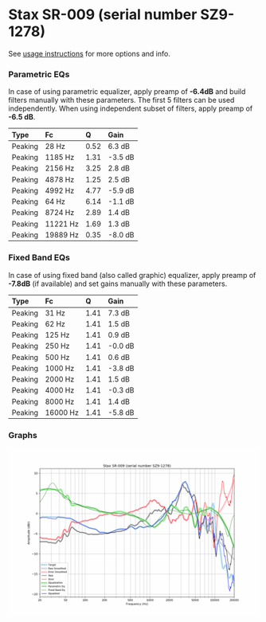 # Stax SR-009 (serial number SZ9-1278)
See [usage instructions](https://github.com/jaakkopasanen/AutoEq#usage) for more options and info.

### Parametric EQs
In case of using parametric equalizer, apply preamp of **-6.4dB** and build filters manually
with these parameters. The first 5 filters can be used independently.
When using independent subset of filters, apply preamp of **-6.5 dB**.

| Type    | Fc       |    Q | Gain    |
|:--------|:---------|:-----|:--------|
| Peaking | 28 Hz    | 0.52 | 6.3 dB  |
| Peaking | 1185 Hz  | 1.31 | -3.5 dB |
| Peaking | 2156 Hz  | 3.25 | 2.8 dB  |
| Peaking | 4878 Hz  | 1.25 | 2.5 dB  |
| Peaking | 4992 Hz  | 4.77 | -5.9 dB |
| Peaking | 64 Hz    | 6.14 | -1.1 dB |
| Peaking | 8724 Hz  | 2.89 | 1.4 dB  |
| Peaking | 11221 Hz | 1.69 | 1.3 dB  |
| Peaking | 19889 Hz | 0.35 | -8.0 dB |

### Fixed Band EQs
In case of using fixed band (also called graphic) equalizer, apply preamp of **-7.8dB**
(if available) and set gains manually with these parameters.

| Type    | Fc       |    Q | Gain    |
|:--------|:---------|:-----|:--------|
| Peaking | 31 Hz    | 1.41 | 7.3 dB  |
| Peaking | 62 Hz    | 1.41 | 1.5 dB  |
| Peaking | 125 Hz   | 1.41 | 0.9 dB  |
| Peaking | 250 Hz   | 1.41 | -0.0 dB |
| Peaking | 500 Hz   | 1.41 | 0.6 dB  |
| Peaking | 1000 Hz  | 1.41 | -3.8 dB |
| Peaking | 2000 Hz  | 1.41 | 1.5 dB  |
| Peaking | 4000 Hz  | 1.41 | -0.3 dB |
| Peaking | 8000 Hz  | 1.41 | 1.4 dB  |
| Peaking | 16000 Hz | 1.41 | -5.8 dB |

### Graphs
![](./Stax%20SR-009%20(serial%20number%20SZ9-1278).png)